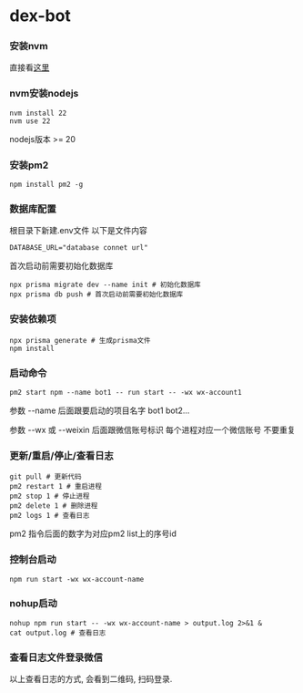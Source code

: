 # dex-bot
### 安装nvm 
 直接看[这里](https://github.com/nvm-sh/nvm?tab=readme-ov-file#installing-and-updating)

### nvm安装nodejs 
```
nvm install 22 
nvm use 22 
```
nodejs版本 >= 20

### 安装pm2 
```
npm install pm2 -g 
```

### 数据库配置
根目录下新建.env文件 以下是文件内容
```
DATABASE_URL="database connet url"
```
首次启动前需要初始化数据库
```
npx prisma migrate dev --name init # 初始化数据库
npx prisma db push # 首次启动前需要初始化数据库
```

### 安装依赖项
```
npx prisma generate # 生成prisma文件
npm install 
```


### 启动命令
```
pm2 start npm --name bot1 -- run start -- -wx wx-account1
```
参数 --name 后面跟要启动的项目名字 bot1 bot2... 

参数 --wx 或 --weixin 后面跟微信账号标识 每个进程对应一个微信账号 不要重复

### 更新/重启/停止/查看日志
```
git pull # 更新代码 
pm2 restart 1 # 重启进程
pm2 stop 1 # 停止进程
pm2 delete 1 # 删除进程
pm2 logs 1 # 查看日志
```
pm2 指令后面的数字为对应pm2 list上的序号id

### 控制台启动
```
npm run start -wx wx-account-name
```

### nohup启动
```
nohup npm run start -- -wx wx-account-name > output.log 2>&1 &
cat output.log # 查看日志
```

### 查看日志文件登录微信
以上查看日志的方式, 会看到二维码, 扫码登录.